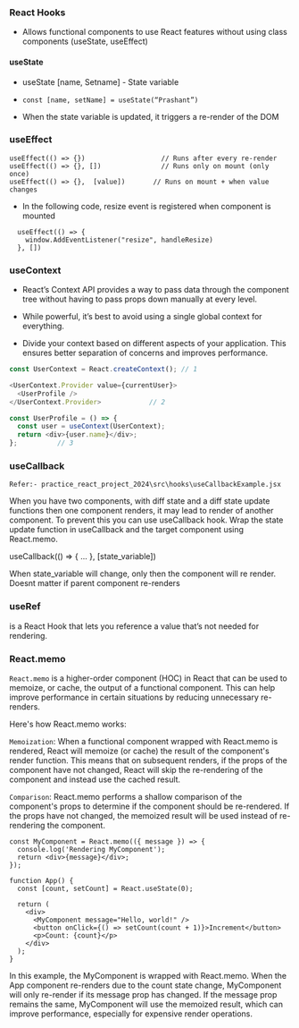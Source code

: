 ### React Hooks

- Allows functional components to use React features without using class components
(useState, useEffect)

#### useState

- useState [name, Setname] - State variable

- `const [name, setName] = useState(“Prashant”)`

- When the state variable is updated, it triggers a re-render of the DOM


### useEffect

```
useEffect(() => {}) 		          // Runs after every re-render
useEffect(() => {}, []) 		      // Runs only on mount (only once)
useEffect(() => {},  [value])	    // Runs on mount + when value changes
```

* In the following code, resize event is registered when component is mounted

```
  useEffect(() => {
    window.AddEventListener("resize", handleResize)
  }, [])
```

### useContext

* React’s Context API provides a way to pass data through the component tree without having to pass props down manually at every level.

* While powerful, it’s best to avoid using a single global context for everything.

* Divide your context based on different aspects of your application. This ensures better separation of concerns and improves performance.

```js
const UserContext = React.createContext(); // 1
```

```js
<UserContext.Provider value={currentUser}> 
  <UserProfile />
</UserContext.Provider>            // 2
```

```js
const UserProfile = () => {
  const user = useContext(UserContext);
  return <div>{user.name}</div>;
};          // 3

```

### useCallback
`Refer:- practice_react_project_2024\src\hooks\useCallbackExample.jsx`

When you have two components, with diff state and a diff state update functions
then one component renders, it may lead to render of another component.
To prevent this you can use useCallback hook. Wrap the state update function in useCallback
and the target component using React.memo. 

useCallback(() => {
  ...
}, [state_variable])

When state_variable will change, only then the component will re render. Doesnt matter if parent
component re-renders

### useRef
is a React Hook that lets you reference a value that’s not needed for rendering.

### React.memo

`React.memo` is a higher-order component (HOC) in React that can be used to memoize, or cache, the output of a functional component. This can help improve performance in certain situations by reducing unnecessary re-renders.

Here's how React.memo works:

`Memoization`: When a functional component wrapped with React.memo is rendered, React will memoize (or cache) the result of the component's render function. This means that on subsequent renders, if the props of the component have not changed, React will skip the re-rendering of the component and instead use the cached result.

`Comparison`: React.memo performs a shallow comparison of the component's props to determine if the component should be re-rendered. If the props have not changed, the memoized result will be used instead of re-rendering the component.


```
const MyComponent = React.memo(({ message }) => {
  console.log('Rendering MyComponent');
  return <div>{message}</div>;
});

function App() {
  const [count, setCount] = React.useState(0);

  return (
    <div>
      <MyComponent message="Hello, world!" />
      <button onClick={() => setCount(count + 1)}>Increment</button>
      <p>Count: {count}</p>
    </div>
  );
}
```

In this example, the MyComponent is wrapped with React.memo. When the App component re-renders due to the count state change, MyComponent will only re-render if its message prop has changed. If the message prop remains the same, MyComponent will use the memoized result, which can improve performance, especially for expensive render operations.

